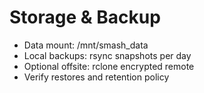 # Storage & Backup

- Data mount: /mnt/smash_data
- Local backups: rsync snapshots per day
- Optional offsite: rclone encrypted remote
- Verify restores and retention policy

